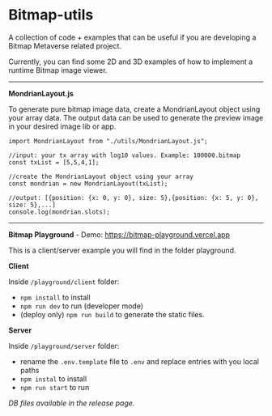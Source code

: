 
# Bitmap-utils

A collection of code + examples that can be useful if you are developing a Bitmap Metaverse related project.

Currently, you can find some 2D and 3D examples of how to implement a runtime Bitmap image viewer.  

---

**MondrianLayout.js**

To generate pure bitmap image data, create a MondrianLayout object using your array data. The output data can be used to generate the preview image in your desired image lib or app.

    import MondrianLayout from "./utils/MondrianLayout.js";

    //input: your tx array with log10 values. Example: 100000.bitmap
    const txList = [5,5,4,1];

    //create the MondrianLayout object using your array
    const mondrian = new MondrianLayout(txList);

    //output: [{position: {x: 0, y: 0}, size: 5},{position: {x: 5, y: 0}, size: 5},...]
    console.log(mondrian.slots);

---

**Bitmap Playground** - Demo: https://bitmap-playground.vercel.app

This is a client/server example you will find in the folder playground.

**Client**

Inside `/playground/client` folder:
- `npm install` to install
- `npm run dev` to run (developer mode)
- (deploy only)  `npm run build` to generate the static files.


**Server**

Inside `/playground/server` folder:

- rename the `.env.template` file to `.env` and replace entries with you local paths
- `npm instal` to install
- `npm run start` to run

*DB files available in the release page.*
